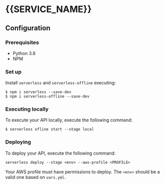 # {{SERVICE_NAME}}

## Configuration

### Prerequisites
* Python 3.8
* NPM

### Set up
Install `serverless` and `serverless-offline` executing:
```shell
$ npm i serverless --save-dev
$ npm i serverless-offline --save-dev
```

### Executing locally
To execute your API locally, execute the following command:
```shell
$ serverless ofline start --stage local
```

### Deploying

To deploy your API, execute the following command:
```shell
serverless deploy --stage <env> --aws-profile <PROFILE>
```

Your AWS profile must have permissions to deploy. The `<env>` should be a valid one based on `vars.yml`.